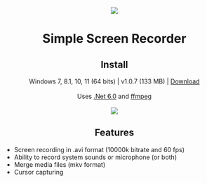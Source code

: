 <p align="center">
  <a href="https://postimg.cc/"><img src="https://i.postimg.cc/3NCTY9rx/screencapturelogo.png"></a>
</p>
<h1 align="center">Simple Screen Recorder</h1>

<h2 align="center">Install</h2>
<p align="center">
  Windows 7, 8.1, 10, 11 (64 bits) | v1.0.7 (133 MB) | <a href="https://github.com/lextrack/Simple-Screen-Recorder/releases/download/1.0.7/Simple-Screen-Recorder-Release-Portable.x64.zip">Download</a><br><br>
  Uses <a href="https://dotnet.microsoft.com/en-us/download/dotnet/6.0">.Net 6.0</a> and <a href="https://github.com/BtbN/FFmpeg-Builds/releases">ffmpeg</a> <br><br>
  <a href="https://postimg.cc/"><img src="https://i.postimg.cc/0y1snD2m/main-screenrecorder.png"></a>
</p>

<h2 align="center">Features</h2>

- Screen recording in .avi format (10000k bitrate and 60 fps)<br>
- Ability to record system sounds or microphone (or both)<br>
- Merge media files (mkv format)<br>
- Cursor capturing
